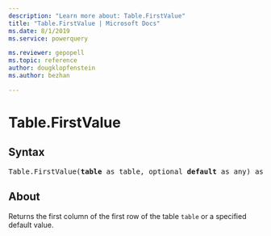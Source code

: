 ```yaml
---
description: "Learn more about: Table.FirstValue"
title: "Table.FirstValue | Microsoft Docs"
ms.date: 8/1/2019
ms.service: powerquery

ms.reviewer: gepopell
ms.topic: reference
author: dougklopfenstein
ms.author: bezhan

---
```

# Table.FirstValue

## Syntax

<pre>
Table.FirstValue(<b>table</b> as table, optional <b>default</b> as any) as any
</pre>

## About
Returns the first column of the first row of the table `table` or a specified default value.

